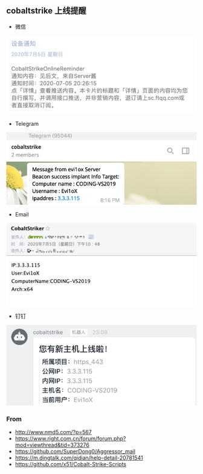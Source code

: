 
## cobaltstrike 上线提醒

- 微信

![wechat](README.assets/wechat.png)

- Telegram

![telegram](README.assets/telegram.png)

- Email

![email](README.assets/email.png)

- 钉钉

![dingding](README.assets/dingding.png)

### From

- http://www.nmd5.com/?p=567
- https://www.right.com.cn/forum/forum.php?mod=viewthread&tid=373276
- https://github.com/SuperDong0/Aggressor_mail
- https://m.dingtalk.com/qidian/help-detail-20781541
- https://github.com/x51/Cobalt-Strike-Scripts
